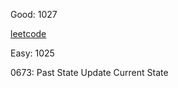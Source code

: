 Good: 1027

[leetcode](https://leetcode.com/tag/dynamic-programming/)

Easy: 1025

0673: Past State Update Current State
